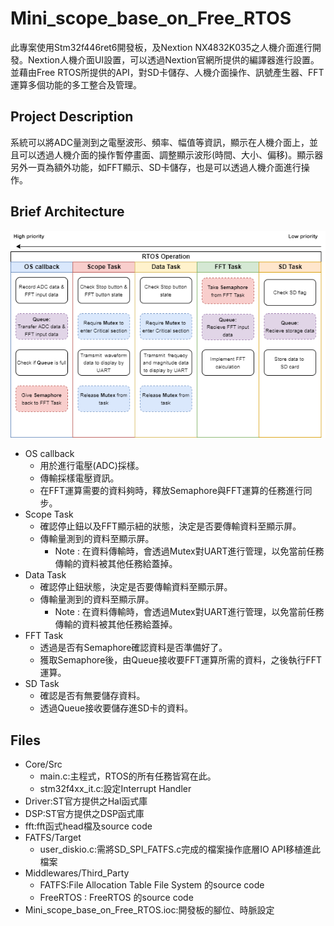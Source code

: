 # Mini_scope_base_on_Free_RTOS
此專案使用Stm32f446ret6開發板，及Nextion NX4832K035之人機介面進行開發。Nextion人機介面UI設置，可以透過Nextion官網所提供的編譯器進行設置。並藉由Free RTOS所提供的API，對SD卡儲存、人機介面操作、訊號產生器、FFT運算多個功能的多工整合及管理。

## Project Description
系統可以將ADC量測到之電壓波形、頻率、幅值等資訊，顯示在人機介面上，並且可以透過人機介面的操作暫停畫面、調整顯示波形(時間、大小、偏移)。顯示器另外一頁為額外功能，如FFT顯示、SD卡儲存，也是可以透過人機介面進行操作。

## Brief Architecture
![image](https://github.com/ZongWeiLin/Mini_scope_base_on_Free_RTOS/blob/main/flow_chart.png)
* OS callback
   * 用於進行電壓(ADC)採樣。
   * 傳輸採樣電壓資訊。
   * 在FFT運算需要的資料夠時，釋放Semaphore與FFT運算的任務進行同步。
* Scope Task
  * 確認停止鈕以及FFT顯示紐的狀態，決定是否要傳輸資料至顯示屏。
  * 傳輸量測到的資料至顯示屏。
    *  Note : 在資料傳輸時，會透過Mutex對UART進行管理，以免當前任務傳輸的資料被其他任務給蓋掉。
* Data Task
  * 確認停止鈕狀態，決定是否要傳輸資料至顯示屏。
  * 傳輸量測到的資料至顯示屏。
    *  Note : 在資料傳輸時，會透過Mutex對UART進行管理，以免當前任務傳輸的資料被其他任務給蓋掉。
* FFT Task
  * 透過是否有Semaphore確認資料是否準備好了。
  * 獲取Semaphore後，由Queue接收要FFT運算所需的資料，之後執行FFT運算。
* SD Task
  * 確認是否有無要儲存資料。
  * 透過Queue接收要儲存進SD卡的資料。
## Files
* Core/Src
  * main.c:主程式，RTOS的所有任務皆寫在此。
  * stm32f4xx_it.c:設定Interrupt Handler
* Driver:ST官方提供之Hal函式庫
* DSP:ST官方提供之DSP函式庫
* fft:fft函式head檔及source code
* FATFS/Target
  * user_diskio.c:需將SD_SPI_FATFS.c完成的檔案操作底層IO API移植進此檔案
* Middlewares/Third_Party
  * FATFS:File Allocation Table File System 的source code
  * FreeRTOS : FreeRTOS 的source code
* Mini_scope_base_on_Free_RTOS.ioc:開發板的腳位、時脈設定
